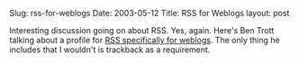 Slug: rss-for-weblogs
Date: 2003-05-12
Title: RSS for Weblogs
layout: post

Interesting discussion going on about RSS. Yes, again. Here&#39;s Ben Trott talking about a profile for <a href="http://www.sixapart.com/log/2003/05/a_proposal_rss_.shtml">RSS specifically for weblogs</a>. The only thing he includes that I wouldn&#39;t is trackback as a requirement.

